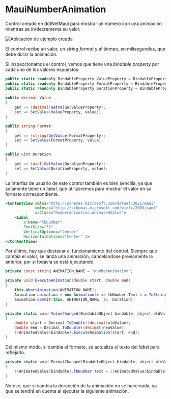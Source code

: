# MauiNumberAnimation
Control creado en dotNetMaui para mostrar un número con una animación mientras se in/decrementa su valor.

![Aplicación de ejemplo creada](https://jorgediegocrespo.files.wordpress.com/2023/03/numberanimation.gif?w=362) 

El control recibe un valor, un *string format* y el tiempo, en milisegundos, que debe durar la animación. 

Si inspeccionamos el control, vemos que tiene una *bindable property* por cada uno de los valores expuestos.

```csharp
public static readonly BindableProperty ValueProperty = BindableProperty.Create(nameof(Value), typeof(decimal), typeof(AnimatedValue), defaultValue: 0m, defaultBindingMode: BindingMode.OneWay, propertyChanged: ValueChanged);
public static readonly BindableProperty FormatProperty = BindableProperty.Create(nameof(Format), typeof(string), typeof(AnimatedValue), defaultBindingMode: BindingMode.OneWay, propertyChanged: FormatChanged);
public static readonly BindableProperty DurationProperty = BindableProperty.Create(nameof(Duration), typeof(uint), typeof(AnimatedValue), defaultValue: (uint)1_000, defaultBindingMode: BindingMode.OneWay);
...
public decimal Value
{
    get => (decimal)GetValue(ValueProperty);
    set => SetValue(ValueProperty, value);
}

public string Format
{
    get => (string)GetValue(FormatProperty);
    set => SetValue(FormatProperty, value);
}

public uint Duration
{
    get => (uint)GetValue(DurationProperty);
    set => SetValue(DurationProperty, value);
}
```

La interfaz de usuario de este control también es bien sencilla, ya que solamente tiene un *label*, que utilizaremos para mostrar el valor en su formato correspondiente.

```xml
<ContentView xmlns="http://schemas.microsoft.com/dotnet/2021/maui"
             xmlns:x="http://schemas.microsoft.com/winfx/2009/xaml"
             x:Class="NumberAnimation.AnimatedValue">
    <Label 
        x:Name="lbNumber"
        FontSize="32"
        VerticalOptions="Center" 
        HorizontalOptions="Center" />
</ContentView>
```

Por último, hay que destacar el funcionamiento del control. Siempre que cambia el valor, se lanza una animación, cancelandose previamente la anterior, por si todavía se está ejecutando. 

```csharp
private const string ANIMATION_NAME = "NumberAnimation";

private void ExecuteAnimation(double start, double end)
{
    this.AbortAnimation(ANIMATION_NAME);
    Animation animation = new Animation(x => lbNumber.Text = x.ToString(Format), start, end, null, () => lbNumber.Text = end.ToString(Format));
    animation.Commit(this, ANIMATION_NAME, 16, Duration);
}

private static void ValueChanged(BindableObject bindable, object oldValue, object newValue)
{
    double start = Decimal.ToDouble((decimal)oldValue);
    double end = Decimal.ToDouble((decimal)newValue);
    ((AnimatedValue)bindable).ExecuteAnimation(start, end);
}
```

Del mismo modo, si cambia el formato, se actualiza el texto del *label* para reflejarlo.

```csharp
private static void FormatChanged(BindableObject bindable, object oldValue, object newValue)
{
    ((AnimatedValue)bindable).lbNumber.Text = ((AnimatedValue)bindable).Value.ToString((string)newValue);
}
```

Notese, que si cambia la duranción de la animación no se hace nada, ya que se tendrá en cuenta al ejecutar la siguiente animación.
